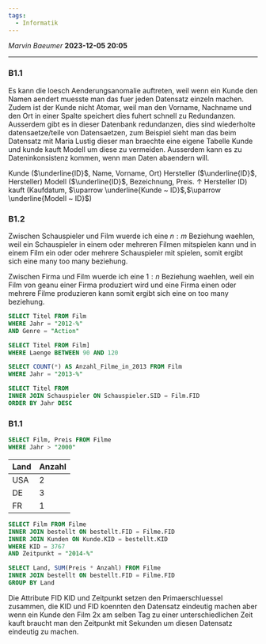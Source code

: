 ```yaml
---
tags:
  - Informatik
---
```

*Marvin Baeumer* **2023-12-05 20:05**

---
### B1.1
Es kann die loesch Aenderungsanomalie auftreten, weil wenn ein Kunde den Namen aendert muesste man das fuer jeden Datensatz einzeln machen. Zudem ist der Kunde nicht Atomar, weil man den Vorname, Nachname und den Ort in einer Spalte speichert dies fuhert schnell zu Redundanzen. Ausserdem gibt es in dieser Datenbank redundanzen, dies sind wiederholte datensaetze/teile von Datensaetzen, zum Beispiel sieht man das beim Datensatz mit Maria Lustig dieser man braechte eine eigene Tabelle Kunde und kunde kauft Modell um diese zu vermeiden. Ausserdem kann es zu Dateninkonsistenz kommen, wenn man Daten abaendern will.

Kunde ($\underline{ID}$, Name, Vorname, Ort)
Hersteller ($\underline{ID}$, Hersteller)
Modell ($\underline{ID}$, Bezeichnung, Preis. $\uparrow$ Hersteller ID)
kauft (Kaufdatum, $\uparrow \underline{Kunde ~ ID}$,$\uparrow \underline{Modell ~ ID}$)

### B1.2
Zwischen Schauspieler und Film wuerde ich eine $n : m$ Beziehung waehlen, weil ein Schauspieler in einem oder mehreren Filmen mitspielen kann und in einem Film ein oder oder mehrere Schauspieler mit spielen, somit ergibt sich eine many too many beziehung.

Zwischen Firma und Film wuerde ich eine $1 : n$ Beziehung waehlen, weil ein Film von geanu einer Firma produziert wird und eine Firma einen oder mehrere Filme produzieren kann somit ergibt sich eine on too many beziehung.

```SQL
SELECT Titel FROM Film
WHERE Jahr = "2012-%"
AND Genre = "Action"
```

```SQL
SELECT Titel FROM Film]
WHERE Laenge BETWEEN 90 AND 120
```

```SQL
SELECT COUNT(*) AS Anzahl_Filme_in_2013 FROM Film
WHERE Jahr = "2013-%"
```

```SQL
SELECT Titel FROM
INNER JOIN Schauspieler ON Schauspieler.SID = Film.FID
ORDER BY Jahr DESC
```

### B1.1
```SQL
SELECT Film, Preis FROM Filme
WHERE Jahr > "2000"
```

| Land | Anzahl |
| ---- | ------ |
| USA  | 2      |
| DE   | 3      |
| FR   | 1      |

```SQL
SELECT Film FROM Filme
INNER JOIN bestellt ON bestellt.FID = Filme.FID
INNER JOIN Kunden ON Kunde.KID = bestellt.KID
WHERE KID = 3767 
AND Zeitpunkt = "2014-%"
```

```SQL
SELECT Land, SUM(Preis * Anzahl) FROM Filme
INNER JOIN bestellt ON bestellt.FID = Filme.FID
GROUP BY Land
```

Die Attribute FID KID und Zeitpunkt setzen den Primaerschluessel zusammen, die KID und FID koennten den Datensatz eindeutig machen aber wenn ein Kunde den Film 2x am selben Tag zu einer unterschiedlichen Zeit kauft braucht man den Zeitpunkt mit Sekunden um diesen Datensatz eindeutig zu machen.